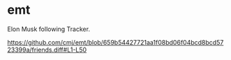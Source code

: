 # emt
Elon Musk following Tracker.

https://github.com/cmj/emt/blob/659b54427721aa1f08bd06f04bcd8bcd5723399a/friends.diff#L1-L50
